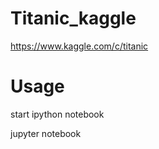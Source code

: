 # Titanic_kaggle

https://www.kaggle.com/c/titanic

# Usage
start ipython notebook

jupyter notebook
